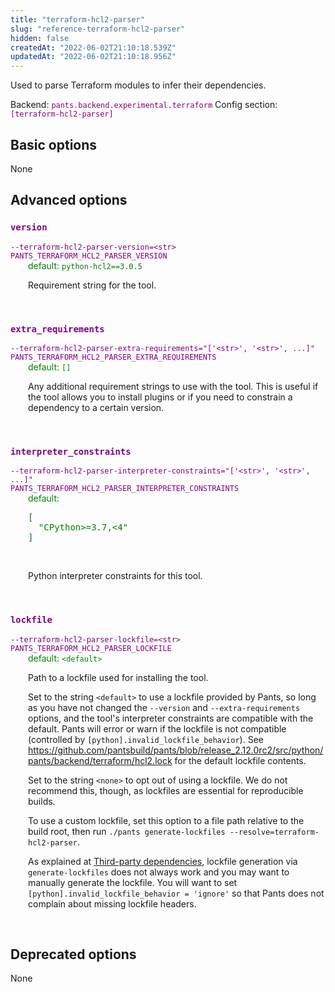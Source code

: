 ```yaml
---
title: "terraform-hcl2-parser"
slug: "reference-terraform-hcl2-parser"
hidden: false
createdAt: "2022-06-02T21:10:18.539Z"
updatedAt: "2022-06-02T21:10:18.956Z"
---
```

Used to parse Terraform modules to infer their dependencies.

Backend: <span style="color: purple"><code>pants.backend.experimental.terraform</code></span>
Config section: <span style="color: purple"><code>[terraform-hcl2-parser]</code></span>

## Basic options

None

## Advanced options

<div style="color: purple">
  <h3><code>version</code></h3>
  <code>--terraform-hcl2-parser-version=&lt;str&gt;</code><br>
  <code>PANTS_TERRAFORM_HCL2_PARSER_VERSION</code><br>
</div>
<div style="padding-left: 2em;">
<span style="color: green">default: <code>python-hcl2==3.0.5</code></span>

<br>

Requirement string for the tool.
</div>
<br>

<div style="color: purple">
  <h3><code>extra_requirements</code></h3>
  <code>--terraform-hcl2-parser-extra-requirements=&quot;['&lt;str&gt;', '&lt;str&gt;', ...]&quot;</code><br>
  <code>PANTS_TERRAFORM_HCL2_PARSER_EXTRA_REQUIREMENTS</code><br>
</div>
<div style="padding-left: 2em;">
<span style="color: green">default: <code>[]</code></span>

<br>

Any additional requirement strings to use with the tool. This is useful if the tool allows you to install plugins or if you need to constrain a dependency to a certain version.
</div>
<br>

<div style="color: purple">
  <h3><code>interpreter_constraints</code></h3>
  <code>--terraform-hcl2-parser-interpreter-constraints=&quot;['&lt;str&gt;', '&lt;str&gt;', ...]&quot;</code><br>
  <code>PANTS_TERRAFORM_HCL2_PARSER_INTERPRETER_CONSTRAINTS</code><br>
</div>
<div style="padding-left: 2em;">
<span style="color: green">default: <pre>[
  "CPython&gt;=3.7,&lt;4"
]</pre></span>

<br>

Python interpreter constraints for this tool.
</div>
<br>

<div style="color: purple">
  <h3><code>lockfile</code></h3>
  <code>--terraform-hcl2-parser-lockfile=&lt;str&gt;</code><br>
  <code>PANTS_TERRAFORM_HCL2_PARSER_LOCKFILE</code><br>
</div>
<div style="padding-left: 2em;">
<span style="color: green">default: <code>&lt;default&gt;</code></span>

<br>

Path to a lockfile used for installing the tool.

Set to the string `<default>` to use a lockfile provided by Pants, so long as you have not changed the `--version` and `--extra-requirements` options, and the tool's interpreter constraints are compatible with the default. Pants will error or warn if the lockfile is not compatible (controlled by `[python].invalid_lockfile_behavior`). See https://github.com/pantsbuild/pants/blob/release_2.12.0rc2/src/python/pants/backend/terraform/hcl2.lock for the default lockfile contents.

Set to the string `<none>` to opt out of using a lockfile. We do not recommend this, though, as lockfiles are essential for reproducible builds.

To use a custom lockfile, set this option to a file path relative to the build root, then run `./pants generate-lockfiles --resolve=terraform-hcl2-parser`.

As explained at [Third-party dependencies](doc:python-third-party-dependencies), lockfile generation via `generate-lockfiles` does not always work and you may want to manually generate the lockfile. You will want to set `[python].invalid_lockfile_behavior = 'ignore'` so that Pants does not complain about missing lockfile headers.
</div>
<br>


## Deprecated options

None